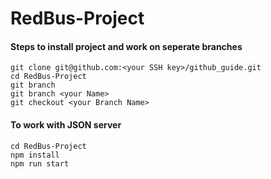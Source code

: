 # RedBus-Project

#### Steps to install project and work on seperate branches
```
git clone git@github.com:<your SSH key>/github_guide.git
cd RedBus-Project
git branch
git branch <your Name>
git checkout <your Branch Name>

```
#### To work with JSON server
```
cd RedBus-Project
npm install
npm run start

```
